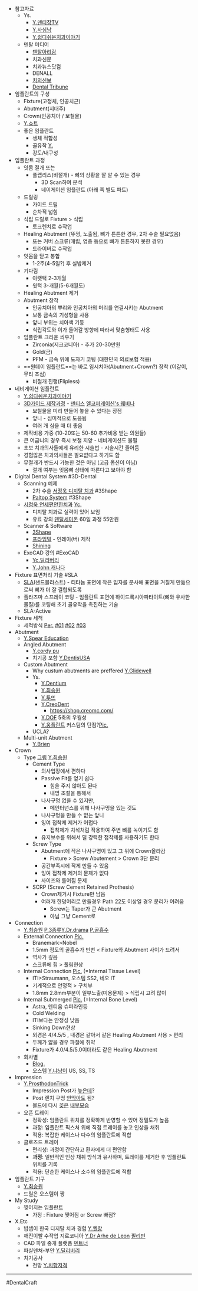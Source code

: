 - 참고자료
	- Ys.
		- [Y.덴티장TV](https://youtu.be/caUomV7By3U)
		- [Y.사심남](https://www.youtube.com/watch?v=bBel9xOWG88)
		- [Y.쉽디쉬운치과이야기](https://youtu.be/-K7_TVp1Cj4)
	- 덴탈 미디어
		- [덴탈아리랑](https://www.dentalarirang.com/)
		- 치과신문
		- 치과뉴스닷컴
		- DENALL
		- [치의신보](https://dailydental.co.kr/mobile/)
		- [Dental Tribune](https://www.dental-tribune.com/)
- 임플란트의 구성 
	- Fixture(고정체, 인공치근)
	- Abutment(지대주)
	- Crown(인공치아 / 보철물)
	- [Y.쇼트](https://youtube.com/shorts/0jR5TE_QpmM)
	- 좋은 임플란트
		- 생체 적합성
		- 골유착 [Y.](https://youtu.be/ejER1gQ4hV0)
		- 강도/내구성
- 임플란트 과정
	- 잇몸 절개 또는
		- 플랩리스(비절개) - 뼈의 상황을 잘 알 수 있는 경우
			- 3D Scan하여 분석
			- 네이게이션 임플란트 (아래 쪽 별도 파트)
	- 드릴링
		- 가이드 드릴
		- 순차적 넓힘
	- 식립 드릴로 Fixture > 식립
		- 토크렌치로 수작업
	- Healing Abutment (뚜껑, 노출됨, 뼈가 튼튼한 경우, 2차 수술 필요없음)
		- 또는 커버 스크류(매립, 염증 등으로 뼈가 튼튼하지 못한 경우)
		- 드라이버로 수작업
	- 잇몸을 닫고 봉합
		- 1-2주(4-5일?) 후 실밥제거
	- 기다림
		- 아랫턱 2-3개월
		- 윗턱 3-개월(5-6개월도)
	- Healing Abutment 제거
	- Abutment 장착
		- 인공치아의 뿌리와 인공치아의 머리를 연결시키는 Abutment
		- 보통 금속의 기성형을 사용
		- 앞니 부위는 치아색 기둥
		- 식립각도와 이가 들어갈 방향에 따라서 맞춤형태도 사용
	- 임플란트 크라운 씌우기
		- Zirconia(지크코니아) - 추가 20-30만원
		- Gold(금)
		- PFM - 금속 위에 도자기 코팅 (대한민국 의료보험 적용)
	- ==원데이 임플란트==는 바로 임시치아(Abutment+Crown?) 장착 (이갈이, 무리 조심)
		- 비절개 진행(Flipless)
- 네비게이션 임플란트 
	- [Y.쉽디쉬운치과이야기](https://www.youtube.com/watch?v=pZe2Lg9Zf_A)
	- [3D가이드 제작과정](https://www.youtube.com/watch?v=L_qhelj2mG4) - [덴티스](https://www.youtube.com/watch?v=vfDSk6dTjb0) [엘코퍼레이션's 웨비나](https://www.youtube.com/watch?v=Ie9OeQYI4qg)
		- 보철물을 미리 만들어 놓을 수 있다는 장점
		- 앞니 - 심미적으로 도움됨
		- 여러 개 심을 때 더 좋음
	- 제작비용 가중 (10-20또는 50-60 추가비용 받는 의원들)
	- 큰 어금니의 경우 즉시 보철 지양 - 네비게이션도 불필
	- 초보 치과의사들에게 유리한 시술법 - 시술시간 줄어듬
	- 경험많은 치과의사들은 필요없다고 하기도 함
	- 무절개가 반드시 가능한 것은 아님 (고급 옵션이 아님)
		- 절개 여부는 잇몸뼈 상태에 따른다고 보아야 함
- Digital Dental System #3D-Dental 
	- Scanning 예제
		- 2차 수술 [서정욱 디지탈 치과](https://youtu.be/yi2a4sgU-QE) #3Shape
		- [Paltop System](https://youtu.be/pt6YdfLPdWY) #3Shape 
	- [서정욱 연세편안한치과](https://yseasedent.com/)  [Yc.](https://youtube.com/@easedent)
		- 디지탈 치과로 실력이 있어 보임
		- 유료 강의 [덴탈세미온](https://www.dentalsemion.com/main/ps_license/) 60일 과정 55만원 
	- Scanner & Software
		- [3Shape](https://www.3shape.com/ko/software)
		- [프라임밀](https://i.imgur.com/RMOA9Ui.png) - 인레이(버) 제작
		- [Shining](https://www.shining3ddental.com/)
	- ExoCAD 강의 #ExoCAD 
		- [Yc.딜리버리](https://youtube.com/@dentaldelivery)
		- [Y.John 캐나다](https://youtu.be/lIHefO1aBrQ)
- Fixture 표면처리 기술 #SLA 
	- [SLA](https://i.imgur.com/pXTR6ul.png)(샌드블라스트) - 티타늄 표면에 작은 입자를 분사해 표면을 거칠게 만듦으로써 뼈가 더 잘 결합되도록
	- 플라즈마 스프레이 코팅 - 임플란트 표면에 하이드록시아파타이트(뼈와 유사한 물질)를 코팅해 초기 골유착을 촉진하는 기술
	- SLA-Active
- Fixture 세척
	- 세척방식 [Per.](https://i.imgur.com/X1WmtoO.png) [#01](https://dentalnews.or.kr/mobile/article.html?no=25213) [#02](https://www.dentalnews.or.kr/mobile/article.html?no=15588) [#03](https://m.blog.naver.com/PostView.naver?blogId=good_bon&logNo=221687604499&proxyReferer=&noTrackingCode=true)
- Abutment
	- [Y.Spear Education](https://youtu.be/kZwGHTQy2Ec)
	- Angled Abutment 
		- [Y.cordy pu](https://youtu.be/VMWwnwFgNlE)
		- 치기공 포함 [Y.DentisUSA](https://youtu.be/GAsHZ71AIsU)
	- Custom Abutment 
		- Why custum abutments are preffered [Y.Glidewell](https://youtu.be/eRkwZdL6bN0)
		- Ys.
			- [Y.Dentium](https://youtu.be/kZwGHTQy2Ec)
			- [Y.최승원](https://youtu.be/CJKScFkIBik)
			- [Y.투뜨](https://youtu.be/xAnlxOhFxA8)
			- [Y.CreoDent](https://youtu.be/pF4Ot16HXJY)
				- https://shop.creomc.com/
			- [Y.DOF](https://youtu.be/L8SsJHs4FUo) 5축의 우월성
			-  [Y.웅플란트](https://youtu.be/a_a4r6dz7YU) 커스텀의 단점?[Pic.](https://i.imgur.com/2a323aB.jpeg)
		- UCLA?
	- Multi-unit Abutment 
		- [Y.Brien](https://youtu.be/rJRxl504vgU)
- Crown
	- Type [그림](https://i.imgur.com/NdReYGB.png) [Y.최승원](https://youtu.be/1Xvq2_BkLfs)
		- Cement Type
			- 의사입장에서 편하다
			- Passive Fit를 얻기 쉽다
				- 힘을 주지 않아도 된다
				- 내명 조절을 통해서
			- 나사구멍 없을 수 있지만,
				- 메인터넌스를 위해 나사구멍을 있는 것도
			- 나사구멍을 만들 수 없는 앞니
			- 잉여 접착제 제거가 어렵다
				- 접착제가 치석처럼 작용하여 주변 뼈를 녹이기도 함
			- 유지보수를 위해서 덜 강력한 접착제를 사용하기도 한다
		- Screw Type
			- Abutment에 작은 나사구명이 있고 그 위에 Crown올라감
				- Fixture > Screw Abutement > Crown 3단 분리
			- 공간부족시에 작게 만들 수 있음
			- 잉여 접착제 제거의 문제가 없다
			- 사이즈와 틀어짐 문제
		- SCRP (Screw Cement Retained Prothesis)
			- Crown제거시 Fixture만 남음
			- 여러개 한덩어리로 만들경우 Path 22도 이상일 경우 분리가 어려움
				- Screw는 Taper가 큰 Abutment
				- 아님 그냥 Cement로
- Connection 
	- [Y.최승원](https://youtu.be/sqkahhhdHLE) [P.3종류](https://i.imgur.com/vi8ip3t.jpeg)[Y.Dr.drama](https://youtu.be/3YoQ4icQwrA) [P,골흡수](https://i.imgur.com/jIqwqJV.jpeg) 
	- External Connection [Pic.](https://i.imgur.com/Y98Rcni.png)
		- Branemark>Nobel
		- 1.5mm 정도의 골흡수가 빈번 < Fixture와 Abutment 사이가 드려서
		- 역사가 깊음
		- 스크류에 힘 > 풀림현상
	- Internal Connection [Pic.](https://i.imgur.com/KJq0lmz.png) (=Internal Tissue Level)
		- ITI>Straumann, 오스템 SS2, 네오 IT
		- 기계적으로 안정적 > 구치부
		- 1.8mm 2.8mm부분이 일부노출(미용문제) > 식립시 고려 많이
	- Internal Submerged [Pic.](https://i.imgur.com/WKHj314.png) (=Internal Bone Level)
		- Astra, 덴티움 슈퍼라인등
		- Cold Welding
		- ITI보다는 안정성 낮음
		- Sinking Down현상
		- 외경은 4/4.5/5 , 내경은 같아서 같은 Healing Abutment 사용 > 편리
		- 두께가 얇을 경우 파절에 취약
		- Fixture가 4.0/4.5/5.0이더라도 같은 Healing Abutment
	- 회사별
		- [Blog.](https://m.blog.naver.com/hkb613/222686439942)
		- 오스템 [Y.냐낭이](https://youtu.be/0c6Mr0Jlh9I)  US, SS, TS
- Impression
	- [Y.ProsthodonTrick](https://youtu.be/DkseuNe2eg4?t=1m14s)
		- Impression Post가 [높은데](https://i.imgur.com/ewY2ff4.png)?
		- Post 렌치 구멍 [안막아도](https://i.imgur.com/BOxRWbl.png) 됨?
		- 몰드에 다시 [꽂은](https://i.imgur.com/Y9lApIJ.png)  [내부모습](https://i.imgur.com/H2GkHKV.png)
	- 오픈 트레이
	    - 정확성: 임플란트 위치를 정확하게 반영할 수 있어 정밀도가 높음
	    - 과정: 임플란트 픽스처 위에 직접 트레이를 놓고 인상을 채취
	    - 적용: 복잡한 케이스나 다수의 임플란트에 적합
	- 클로즈드 트레이
		- 편리성: 과정이 간단하고 환자에게 더 편안함
		- **과정**: 일반적인 인상 채취 방식과 유사하며, 트레이를 제거한 후 임플란트 위치를 기록
		- 적용: 단순한 케이스나 소수의 임플란트에 적합
- 임플란트 기구
	- [Y.최승원](https://youtu.be/yBVr2RTMgO4)
	- 드릴은 오스템이 짱
-  My Study
	- 찢어지는 임플란트
		- 가정 : Fixture 찢어짐 or Screw 빠짐?
- X.Etc
	- 밥샙이 한국 디지탈 치과 경험 [Y.헬창](https://youtu.be/HsqmFnpVUMg)
	- 깨진이빨 수작업 지르코니아 [Y.Dr Arhe de Leon](https://youtu.be/AB_u91sR63k) [필리핀](https://g.co/kgs/Jb6CVJd)
	- CAD 파일 중개 플랫폼 [덴트너](https://dentner.com/)
	- 파샬덴쳐-부안 [Y.딜리버리](https://youtu.be/PVoQw_OY3pk)
	- 치기공사
		- 전망 [Y.치향저격](https://www.youtube.com/watch?v=YwtVzZ947Bg) 


---
#DentalCraft 
 

